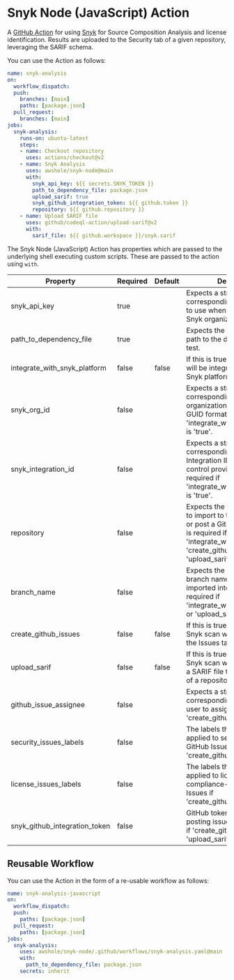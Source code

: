 # Snyk Node (JavaScript) Action

A [GitHub Action](https://github.com/features/actions) for using [Snyk](https://app.snyk.io/) for Source Composition Analysis and license identification. Results are uploaded to the Security tab of a given repository, leveraging the SARIF schema.

You can use the Action as follows:

```yaml
name: snyk-analysis
on:
  workflow_dispatch:
  push: 
    branches: [main]
    paths: [package.json]
  pull_request:
    branches: [main]
jobs:
  snyk-analysis:
    runs-on: ubuntu-latest
    steps:
    - name: Checkout repository
      uses: actions/checkout@v2
    - name: Snyk Analysis
      uses: awshole/snyk-node@main
      with:
        snyk_api_key: ${{ secrets.SNYK_TOKEN }}
        path_to_dependency_file: package.json
        upload_sarif: true
        snyk_github_integration_token: ${{ github.token }}
        repository: ${{ github.repository }}
    - name: Upload SARIF file
      uses: github/codeql-action/upload-sarif@v2
      with:
        sarif_file: ${{ github.workspace }}/snyk.sarif
```

The Snyk Node (JavaScript) Action has properties which are passed to the underlying shell executing custom scripts. These are
passed to the action using `with`.

| Property                      | Required | Default | Description                                                                                                                                                                                             |
|-------------------------------|----------|---------|---------------------------------------------------------------------------------------------------------------------------------------------------------------------------------------------------------|
| snyk_api_key                  | true     |         | Expects a string value corresponding to the API key to use when accessing the Snyk organization.                                                                                                        |
| path_to_dependency_file       | true     |         | Expects the relative GitHub path to the dependency file to test.                                                                                                                                        |
| integrate_with_snyk_platform  | false    | false   | If this is true, the repository will be integrated with the Snyk platform.                                                                                                                              |
| snyk_org_id                   | false    |         | Expects a string value corresponding to the Snyk organization ID. It expects a GUID format. This is required if 'integrate_with_snyk_platform' is 'true'.                                               |
| snyk_integration_id           | false    |         | Expects a string value corresponding to the Integration ID for a source control provider. This is required if 'integrate_with_snyk_platform' is 'true'.                                                 |
| repository                    | false    |         | Expects the GitHub repository to import to the Snyk platform or post a GitHub Issue to. This is required if either 'integrate_with_snyk_platform', 'create_github_issues', or 'upload_sarif' is 'true'. |
| branch_name                   | false    |         | Expects the GitHub repository branch name that should be imported into Snyk. This is required if 'integrate_with_snyk_platform' or 'upload_sarif' is 'true'.                                            |
| create_github_issues          | false    | false   | If this is true, details of the Snyk scan will be posted to the Issues tab of a repository.                                                                                                             |
| upload_sarif                  | false    | false   | If this is true, details of the Snyk scan will be uploaded as a SARIF file to the Security tab of a repository.                                                                                         |
| github_issue_assignee         | false    |         | Expects a string value corresponding to the GitHub user to assign issues to if 'create_github_issues' is 'true'.                                                                                        |
| security_issues_labels        | false    |         | The labels that should be applied to security-related GitHub Issues if 'create_github_issues' is 'true'.                                                                                                |
| license_issues_labels         | false    |         | The labels that should be applied to license compliance-related GitHub Issues if 'create_github_issues' is 'true'.                                                                                      |
| snyk_github_integration_token | false    |         | GitHub token to use for posting issues. This is required if 'create_github_issues' or 'upload_sarif' is 'true'.                                                                                         |

## Reusable Workflow 
You can use the Action in the form of a re-usable workflow as follows:

```yaml
name: snyk-analysis-javascript 
on:
  workflow_dispatch:
  push:
    paths: [package.json]
  pull_request:
    paths: [package.json]
jobs:     
  snyk-analysis:
    uses: awshole/snyk-node/.github/workflows/snyk-analysis.yaml@main
    with:
      path_to_dependency_file: package.json
    secrets: inherit
```
